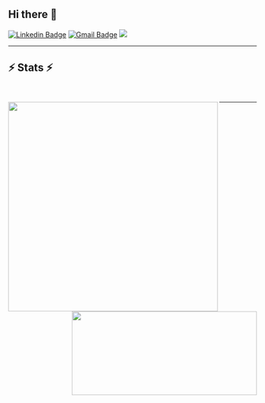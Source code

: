<!-- <img align="right" src="https://visitor-badge.laobi.icu/badge?page_id=trinhtuanvubk.trinhtuanvubk"> -->
<!-- https://github-readme-stats.vercel.app -->

<!--
<h1 align="left">
  <a href="https://git.io/typing-svg">
    <img src="https://readme-typing-svg.herokuapp.com/?lines=Hello,+I+am+a+ML+Engineer+👋">
  </a>
</h1>
-->

<h2 align="left"> Hi there 👋</h2>

[![Linkedin Badge](https://img.shields.io/badge/-tuanvutrinh-blue?style=flat-square&logo=Linkedin&logoColor=white&link=https://www.linkedin.com/in/tuanvutrinh/)](https://www.linkedin.com/in/tuanvutrinh/) [![Gmail Badge](https://img.shields.io/badge/-vutuantrinh2000@gmail.com-c14438?style=flat-square&logo=Gmail&logoColor=white&link=mailto:vutuantrinh2000@gmail.com)](mailto:vutuantrinh2000@gmail.com) 
<img align="left-align" src="https://visitor-badge.laobi.icu/badge?page_id=trinhtuanvubk.trinhtuanvubk">



<hr>


<h2 align="left">⚡ Stats ⚡</h2>
<br>
<p align=center>
  <div align=center>
  <a href="https://github.com/trinhtuanvubk/github-readme-stats" title="Go to Source">
<!--       <img align="left" width=425 src="https://readme-stats.jonas-bernard.dev/api?username=trinhtuanvubk&show_icons=true&theme=react&border_color=61dafb&hide_border=true&bg_color=20232a&title_color=61dafb&text_color=ffffff&icon_color=61dafb" /> -->
      <img align="left" width=425 src="https://github-readme-stats.vercel.app/api?username=trinhtuanvubk&show_icons=true&theme=react&border_color=61dafb&hide_border=true"
    </a>
    <a href="https://github.com/denvercoder1/github-readme-streak-stats" title="Go to Source">
      <img width=375 height=170 align="right" src="https://readme-stats.jonas-bernard.dev/api/top-langs/?username=trinhtuanvubk&hide=c%23,powershell,CSS,Jupyter%20Notebook,Mathematica,Ruby,Objective-C,Objective-C%2b%2b,Cuda&title_color=61dafb&text_color=ffffff&icon_color=61dafb&bg_color=20232a&langs_count=6&layout=compact&border_color=61dafb&hide_border=true"/>
      <!-- <img align="right" width=400 src="https://github-readme-streak-stats.herokuapp.com/?user=trinhtuanvubk&theme=react&border=61dafb&hide_border=true" alt="zumrudu-anka" /> -->
    </a>

  </div>

<hr>
